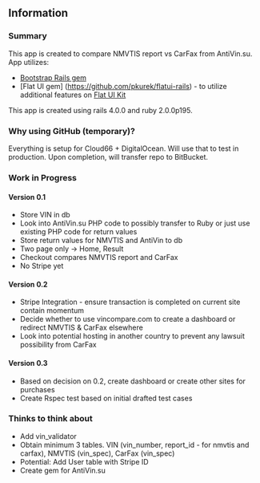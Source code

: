 ## Information

### Summary

This app is created to compare NMVTIS report vs CarFax from AntiVin.su. App utilizes:

* [Bootstrap Rails gem](https://github.com/anjlab/bootstrap-rails)
* [Flat UI gem] (https://github.com/pkurek/flatui-rails) - to utilize additional features on [Flat UI Kit](http://designmodo.github.io/Flat-UI/)

This app is created using rails 4.0.0 and ruby 2.0.0p195.

### Why using GitHub (temporary)?

Everything is setup for Cloud66 + DigitalOcean. Will use that to test in production. Upon completion, will transfer repo to BitBucket.

### Work in Progress

#### Version 0.1

* Store VIN in db
* Look into AntiVin.su PHP code to possibly transfer to Ruby or just use existing PHP code for return values
* Store return values for NMVTIS and AntiVin to db
* Two page only -> Home, Result
* Checkout compares NMVTIS report and CarFax
* No Stripe yet

#### Version 0.2

* Stripe Integration - ensure transaction is completed on current site contain momentum
* Decide whether to use vincompare.com to create a dashboard or redirect NMVTIS & CarFax elsewhere
* Look into potential hosting in another country to prevent any lawsuit possibility from CarFax

#### Version 0.3

* Based on decision on 0.2, create dashboard or create other sites for purchases
* Create Rspec test based on initial drafted test cases

### Thinks to think about

* Add vin_validator
* Obtain minimum 3 tables. VIN (vin_number, report_id - for nmvtis and carfax), NMVTIS (vin_spec), CarFax (vin_spec)
* Potential: Add User table with Stripe ID
* Create gem for AntiVin.su
